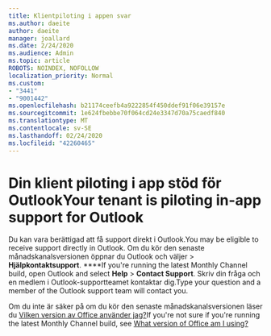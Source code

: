 ```yaml
---
title: Klientpiloting i appen svar
ms.author: daeite
author: daeite
manager: joallard
ms.date: 2/24/2020
ms.audience: Admin
ms.topic: article
ROBOTS: NOINDEX, NOFOLLOW
localization_priority: Normal
ms.custom:
- "3441"
- "9001442"
ms.openlocfilehash: b21174ceefb4a9222854f450ddef91f06e39157e
ms.sourcegitcommit: 1e624fbebbe70f064cd24e3347d70a75caedf840
ms.translationtype: MT
ms.contentlocale: sv-SE
ms.lasthandoff: 02/24/2020
ms.locfileid: "42260465"
---
```

# <a name="your-tenant-is-piloting-in-app-support-for-outlook"></a><span data-ttu-id="0a4d5-102">Din klient piloting i app stöd för Outlook</span><span class="sxs-lookup"><span data-stu-id="0a4d5-102">Your tenant is piloting in-app support for Outlook</span></span>

<span data-ttu-id="0a4d5-103">Du kan vara berättigad att få support direkt i Outlook.</span><span class="sxs-lookup"><span data-stu-id="0a4d5-103">You may be eligible to receive support directly in Outlook.</span></span> <span data-ttu-id="0a4d5-104">Om du kör den senaste månadskanalsversionen öppnar du Outlook och väljer > **Hjälpkontaktsupport**. \*\*\*\*</span><span class="sxs-lookup"><span data-stu-id="0a4d5-104">If you're running the latest Monthly Channel build, open Outlook and select **Help** > **Contact Support**.</span></span> <span data-ttu-id="0a4d5-105">Skriv din fråga och en medlem i Outlook-supportteamet kontaktar dig.</span><span class="sxs-lookup"><span data-stu-id="0a4d5-105">Type your question and a member of the Outlook support team will contact you.</span></span>

<span data-ttu-id="0a4d5-106">Om du inte är säker på om du kör den senaste månadskanalsversionen läser du [Vilken version av Office använder jag?](https://support.office.com/article/932788B8-A3CE-44BF-BB09-E334518B8B19)</span><span class="sxs-lookup"><span data-stu-id="0a4d5-106">If you're not sure if you're running the latest Monthly Channel build, see [What version of Office am I using?](https://support.office.com/article/932788B8-A3CE-44BF-BB09-E334518B8B19)</span></span>